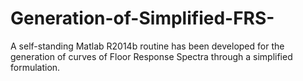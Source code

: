 # Generation-of-Simplified-FRS-
A self-standing Matlab R2014b routine has been developed for the generation of curves of Floor Response Spectra through a simplified formulation.
